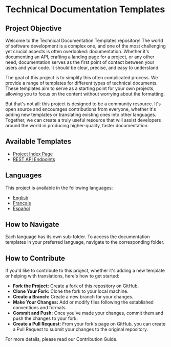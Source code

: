 # Technical Documentation Templates

## Project Objective
Welcome to the Technical Documentation Templates repository! The world of software development is a complex one, and one of the most challenging yet crucial aspects is often overlooked: documentation. Whether it's documenting an API, crafting a landing page for a project, or any other need, documentation serves as the first point of contact between your users and your code. It should be clear, precise, and easy to understand.

The goal of this project is to simplify this often complicated process. We provide a range of templates for different types of technical documents. These templates aim to serve as a starting point for your own projects, allowing you to focus on the content without worrying about the formatting.

But that's not all: this project is designed to be a community resource. It's open source and encourages contributions from everyone, whether it's adding new templates or translating existing ones into other languages. Together, we can create a truly useful resource that will assist developers around the world in producing higher-quality, faster documentation.

## Available Templates
- [Project Index Page](./en/project-index-page/readme.md)
- [REST API Endpoints](./en/rest-api-endpoints/readme.md)

## Languages
This project is available in the following languages:

* [English](./en/)
* [Français](./fr/)
* [Español](./es/)

## How to Navigate
Each language has its own sub-folder. To access the documentation templates in your preferred language, navigate to the corresponding folder.

## How to Contribute
If you'd like to contribute to this project, whether it's adding a new template or helping with translations, here's how to get started:

* **Fork the Project:** Create a fork of this repository on GitHub.
* **Clone Your Fork:** Clone the fork to your local machine.
* **Create a Branch:** Create a new branch for your changes.
* **Make Your Changes:** Add or modify files following the established conventions and formats.
* **Commit and Push:** Once you've made your changes, commit them and push the changes to your fork.
* **Create a Pull Request:** From your fork's page on GitHub, you can create a Pull Request to submit your changes to the original repository.

For more details, please read our Contribution Guide.
